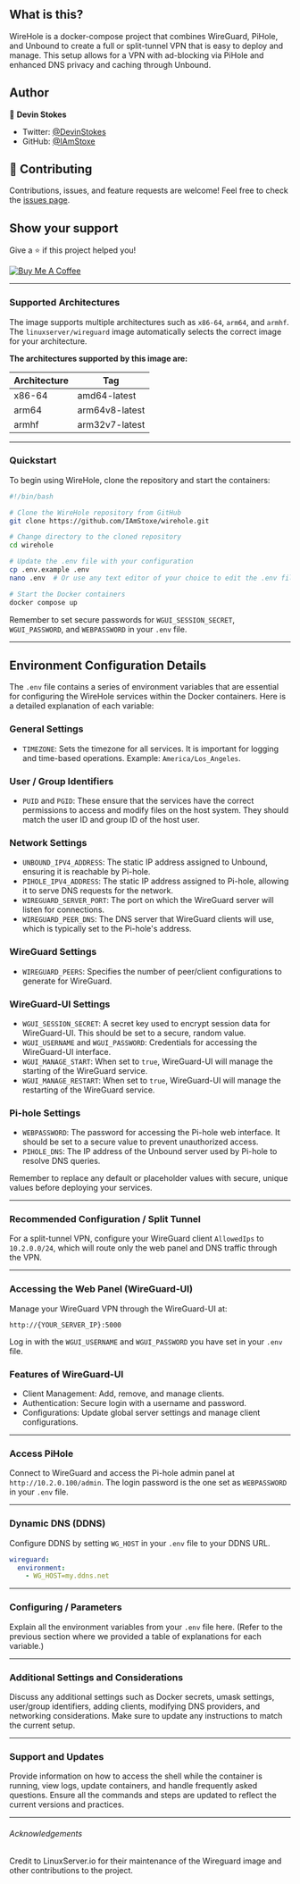 
## What is this?

WireHole is a docker-compose project that combines WireGuard, PiHole, and Unbound to create a full or split-tunnel VPN that is easy to deploy and manage. This setup allows for a VPN with ad-blocking via PiHole and enhanced DNS privacy and caching through Unbound.

## Author

👤 **Devin Stokes**

- Twitter: [@DevinStokes](https://twitter.com/DevinStokes)
- GitHub: [@IAmStoxe](https://github.com/IAmStoxe)

## 🤝 Contributing

Contributions, issues, and feature requests are welcome! Feel free to check the [issues page](https://github.com/IAmStoxe/wirehole/issues).

## Show your support

Give a ⭐ if this project helped you!

[![Buy Me A Coffee](https://cdn.buymeacoffee.com/buttons/v2/default-orange.png)](https://www.buymeacoffee.com/stoxe)

---

### Supported Architectures

The image supports multiple architectures such as `x86-64`, `arm64`, and `armhf`. The `linuxserver/wireguard` image automatically selects the correct image for your architecture.

**The architectures supported by this image are:**

| Architecture | Tag            |
| ------------ | -------------- |
| x86-64       | amd64-latest   |
| arm64        | arm64v8-latest |
| armhf        | arm32v7-latest |

---

### Quickstart

To begin using WireHole, clone the repository and start the containers:

```bash
#!/bin/bash

# Clone the WireHole repository from GitHub
git clone https://github.com/IAmStoxe/wirehole.git

# Change directory to the cloned repository
cd wirehole

# Update the .env file with your configuration
cp .env.example .env
nano .env  # Or use any text editor of your choice to edit the .env file

# Start the Docker containers
docker compose up
```

Remember to set secure passwords for `WGUI_SESSION_SECRET`, `WGUI_PASSWORD`, and `WEBPASSWORD` in your `.env` file.

---

## Environment Configuration Details

The `.env` file contains a series of environment variables that are essential for configuring the WireHole services within the Docker containers. Here is a detailed explanation of each variable:

### General Settings

- `TIMEZONE`: Sets the timezone for all services. It is important for logging and time-based operations. Example: `America/Los_Angeles`.

### User / Group Identifiers

- `PUID` and `PGID`: These ensure that the services have the correct permissions to access and modify files on the host system. They should match the user ID and group ID of the host user.

### Network Settings

- `UNBOUND_IPV4_ADDRESS`: The static IP address assigned to Unbound, ensuring it is reachable by Pi-hole.
- `PIHOLE_IPV4_ADDRESS`: The static IP address assigned to Pi-hole, allowing it to serve DNS requests for the network.
- `WIREGUARD_SERVER_PORT`: The port on which the WireGuard server will listen for connections.
- `WIREGUARD_PEER_DNS`: The DNS server that WireGuard clients will use, which is typically set to the Pi-hole's address.

### WireGuard Settings

- `WIREGUARD_PEERS`: Specifies the number of peer/client configurations to generate for WireGuard.

### WireGuard-UI Settings

- `WGUI_SESSION_SECRET`: A secret key used to encrypt session data for WireGuard-UI. This should be set to a secure, random value.
- `WGUI_USERNAME` and `WGUI_PASSWORD`: Credentials for accessing the WireGuard-UI interface.
- `WGUI_MANAGE_START`: When set to `true`, WireGuard-UI will manage the starting of the WireGuard service.
- `WGUI_MANAGE_RESTART`: When set to `true`, WireGuard-UI will manage the restarting of the WireGuard service.

### Pi-hole Settings

- `WEBPASSWORD`: The password for accessing the Pi-hole web interface. It should be set to a secure value to prevent unauthorized access.
- `PIHOLE_DNS`: The IP address of the Unbound server used by Pi-hole to resolve DNS queries.

Remember to replace any default or placeholder values with secure, unique values before deploying your services.

---

### Recommended Configuration / Split Tunnel

For a split-tunnel VPN, configure your WireGuard client `AllowedIps` to `10.2.0.0/24`, which will route only the web panel and DNS traffic through the VPN.

---

### Accessing the Web Panel (WireGuard-UI)

Manage your WireGuard VPN through the WireGuard-UI at:

`http://{YOUR_SERVER_IP}:5000`

Log in with the `WGUI_USERNAME` and `WGUI_PASSWORD` you have set in your `.env` file.

### Features of WireGuard-UI

- Client Management: Add, remove, and manage clients.
- Authentication: Secure login with a username and password.
- Configurations: Update global server settings and manage client configurations.

---

### Access PiHole

Connect to WireGuard and access the Pi-hole admin panel at `http://10.2.0.100/admin`. The login password is the one set as `WEBPASSWORD` in your `.env` file.

---

### Dynamic DNS (DDNS)

Configure DDNS by setting `WG_HOST` in your `.env` file to your DDNS URL.

```yaml
wireguard:
  environment:
    - WG_HOST=my.ddns.net
```

---

### Configuring / Parameters

Explain all the environment variables from your `.env` file here. (Refer to the previous section where we provided a table of explanations for each variable.)

---

### Additional Settings and Considerations

Discuss any additional settings such as Docker secrets, umask settings, user/group identifiers, adding clients, modifying DNS providers, and networking considerations. Make sure to update any instructions to match the current setup.

---

### Support and Updates

Provide information on how to access the shell while the container is running, view logs, update containers, and handle frequently asked questions. Ensure all the commands and steps are updated to reflect the current versions and practices.

---

###### Acknowledgements

Credit to LinuxServer.io for their maintenance of the Wireguard image and other contributions to the project.
